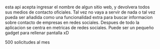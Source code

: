 esta api acepta ingresar el nombre de algun sitio web, y devolvera todos sus medios de contacto oficiales. Tal vez no vaya a servir de nada o tal vez pueda ser añadida como una funcionalidad extra para buscar informacion sobre contacto de empresas en redes sociales. Despues de todo la aplicacion se centra en metricas de redes sociales. Puede ser un pequeño gadget para rellenar pantalla xD

500 solicitudes al mes
